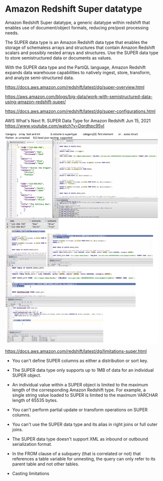 # Amazon Redshift Super datatype

Amazon Redshift Super datatype, a generic datatype within redshift that enables use of document/object formats, reducing pre/post processing needs.


The SUPER data type is an Amazon Redshift data type that enables the storage of schemaless arrays and structures that contain Amazon Redshift scalars and possibly nested arrays and structures. Use the SUPER data type to store semistructured data or documents as values.

With the SUPER data type and the PartiQL language, Amazon Redshift expands data warehouse capabilities to natively ingest, store, transform, and analyze semi-structured data.

https://docs.aws.amazon.com/redshift/latest/dg/super-overview.html

https://aws.amazon.com/blogs/big-data/work-with-semistructured-data-using-amazon-redshift-super/

https://docs.aws.amazon.com/redshift/latest/dg/super-configurations.html

AWS What's Next ft. SUPER Data Type for Amazon Redshift  Jun 15, 2021
https://www.youtube.com/watch?v=Dqrdhpc95vI

![Super datatype](superdatatype.PNG)

https://docs.aws.amazon.com/redshift/latest/dg/limitations-super.html

- You can't define SUPER columns as either a distribution or sort key.

- The SUPER data type only supports up to 1MB of data for an individual SUPER object.

- An individual value within a SUPER object is limited to the maximum length of the corresponding Amazon Redshift type. For example, a single string value loaded to SUPER is limited to the maximum VARCHAR length of 65535 bytes.

- You can't perform partial update or transform operations on SUPER columns.

- You can't use the SUPER data type and its alias in right joins or full outer joins.

- The SUPER data type doesn't support XML as inbound or outbound serialization format.

- In the FROM clause of a subquery (that is correlated or not) that references a table variable for unnesting, the query can only refer to its parent table and not other tables.

- Casting limitations
